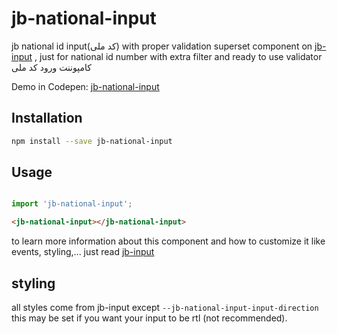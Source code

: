 # jb-national-input
jb national id input(کد ملی) with proper validation
superset component on [jb-input](https://github.com/javadbat/jb-input) , just for national id number with extra filter and ready to use validator
کامپوننت ورود کد ملی    

Demo in Codepen: [jb-national-input](https://codepen.io/javadbat/pen/PorNxOw) 
## Installation
```bash
npm install --save jb-national-input
```

## Usage

```js

import 'jb-national-input';

```
```html
<jb-national-input></jb-national-input>
```
to learn more information about this component and how to customize it like events, styling,... just read [jb-input](https://github.com/javadbat/jb-input)

## styling
all styles come from jb-input except `--jb-national-input-input-direction` this may be set if you want your input to be rtl (not recommended).